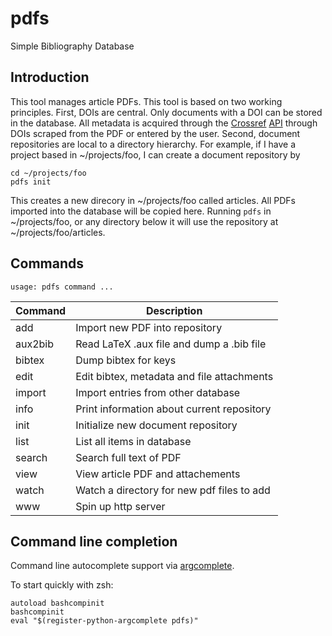 # pdfs
Simple Bibliography Database

## Introduction

This tool manages article PDFs.  This tool is based on two working principles.
First, DOIs are central. Only documents with a DOI can be stored in the
database. All metadata is acquired through the [Crossref](https://crossref.org)
[API](https://github.com/CrossRef/rest-api-doc) through DOIs scraped from the
PDF or entered by the user. Second, document repositories are local to a
directory hierarchy. For example, if I have a project based in ~/projects/foo,
I can create a document repository by 

    cd ~/projects/foo
    pdfs init

This creates a new direcory in ~/projects/foo called articles. All PDFs
imported into the database will be copied here. Running `pdfs` in
~/projects/foo, or any directory below it will use the repository at
~/projects/foo/articles.

## Commands

    usage: pdfs command ...

| Command | Description                                |
|---------|--------------------------------------------|
| add     | Import new PDF into repository             |
| aux2bib | Read LaTeX .aux file and dump a .bib file  |
| bibtex  | Dump bibtex for keys                       |
| edit    | Edit bibtex, metadata and file attachments |
| import  | Import entries from other database         |
| info    | Print information about current repository |
| init    | Initialize new document repository         |
| list    | List all items in database                 |
| search  | Search full text of PDF                    |
| view    | View article PDF and attachements          |
| watch   | Watch a directory for new pdf files to add |
| www     | Spin up http server                        |


## Command line completion

Command line autocomplete support via 
[argcomplete](https://argcomplete.readthedocs.io). 

To start quickly with zsh:

    autoload bashcompinit
    bashcompinit
    eval "$(register-python-argcomplete pdfs)" 
